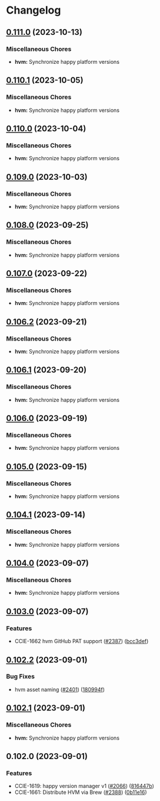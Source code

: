 # Changelog

## [0.111.0](https://github.com/chanzuckerberg/happy/compare/hvm-v0.110.1...hvm-v0.111.0) (2023-10-13)


### Miscellaneous Chores

* **hvm:** Synchronize happy platform versions

## [0.110.1](https://github.com/chanzuckerberg/happy/compare/hvm-v0.110.0...hvm-v0.110.1) (2023-10-05)


### Miscellaneous Chores

* **hvm:** Synchronize happy platform versions

## [0.110.0](https://github.com/chanzuckerberg/happy/compare/hvm-v0.109.0...hvm-v0.110.0) (2023-10-04)


### Miscellaneous Chores

* **hvm:** Synchronize happy platform versions

## [0.109.0](https://github.com/chanzuckerberg/happy/compare/hvm-v0.108.0...hvm-v0.109.0) (2023-10-03)


### Miscellaneous Chores

* **hvm:** Synchronize happy platform versions

## [0.108.0](https://github.com/chanzuckerberg/happy/compare/hvm-v0.107.0...hvm-v0.108.0) (2023-09-25)


### Miscellaneous Chores

* **hvm:** Synchronize happy platform versions

## [0.107.0](https://github.com/chanzuckerberg/happy/compare/hvm-v0.106.2...hvm-v0.107.0) (2023-09-22)


### Miscellaneous Chores

* **hvm:** Synchronize happy platform versions

## [0.106.2](https://github.com/chanzuckerberg/happy/compare/hvm-v0.106.1...hvm-v0.106.2) (2023-09-21)


### Miscellaneous Chores

* **hvm:** Synchronize happy platform versions

## [0.106.1](https://github.com/chanzuckerberg/happy/compare/hvm-v0.106.0...hvm-v0.106.1) (2023-09-20)


### Miscellaneous Chores

* **hvm:** Synchronize happy platform versions

## [0.106.0](https://github.com/chanzuckerberg/happy/compare/hvm-v0.105.0...hvm-v0.106.0) (2023-09-19)


### Miscellaneous Chores

* **hvm:** Synchronize happy platform versions

## [0.105.0](https://github.com/chanzuckerberg/happy/compare/hvm-v0.104.1...hvm-v0.105.0) (2023-09-15)


### Miscellaneous Chores

* **hvm:** Synchronize happy platform versions

## [0.104.1](https://github.com/chanzuckerberg/happy/compare/hvm-v0.104.0...hvm-v0.104.1) (2023-09-14)


### Miscellaneous Chores

* **hvm:** Synchronize happy platform versions

## [0.104.0](https://github.com/chanzuckerberg/happy/compare/hvm-v0.103.0...hvm-v0.104.0) (2023-09-07)


### Miscellaneous Chores

* **hvm:** Synchronize happy platform versions

## [0.103.0](https://github.com/chanzuckerberg/happy/compare/hvm-v0.102.2...hvm-v0.103.0) (2023-09-07)


### Features

* CCIE-1662 hvm GitHub PAT support ([#2387](https://github.com/chanzuckerberg/happy/issues/2387)) ([bcc3def](https://github.com/chanzuckerberg/happy/commit/bcc3def9783de6bb4f84a97a20e007c93559fbbe))

## [0.102.2](https://github.com/chanzuckerberg/happy/compare/hvm-v0.102.1...hvm-v0.102.2) (2023-09-01)


### Bug Fixes

* hvm asset naming ([#2401](https://github.com/chanzuckerberg/happy/issues/2401)) ([180994f](https://github.com/chanzuckerberg/happy/commit/180994f426564fd9ff0f017afac09c4b92e6ddd5))

## [0.102.1](https://github.com/chanzuckerberg/happy/compare/hvm-v0.102.0...hvm-v0.102.1) (2023-09-01)


### Miscellaneous Chores

* **hvm:** Synchronize happy platform versions

## 0.102.0 (2023-09-01)


### Features

* CCIE-1619: happy version manager v1 ([#2066](https://github.com/chanzuckerberg/happy/issues/2066)) ([816447b](https://github.com/chanzuckerberg/happy/commit/816447b5255f22cafd3795ef244e628b1af4ea4a))
* CCIE-1661: Distribute HVM via Brew ([#2388](https://github.com/chanzuckerberg/happy/issues/2388)) ([0b11e16](https://github.com/chanzuckerberg/happy/commit/0b11e16b137506cb3e93f64f9802e898d1f7a8af))
